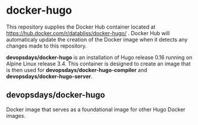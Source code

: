 # docker-hugo

This repository supplies the Docker Hub container located at
https://hub.docker.com/r/databliss/docker-hugo/ . Docker Hub will automaticaly
update the creation of the Docker image when it detects any changes made to
this repository.

**devopsdays/docker-hugo** is an installation of Hugo release 0.16 running on 
Alpine Linux release 3.4. This container is designed to create an image that is
then used for **devopsdays/docker-hugo-compiler** and
**devopsdays/docker-hugo-server**.


devopsdays/docker-hugo
--------------

Docker image that serves as a foundational image for other Hugo Docker images.
